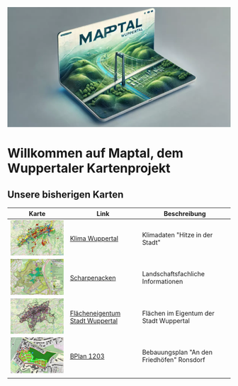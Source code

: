 ![Maptal](/docs/Maptal.webp)

# Willkommen auf Maptal, dem Wuppertaler Kartenprojekt

## Unsere bisherigen Karten

| Karte | Link |Beschreibung|
|-----|---------------|---|
|     ![Klima Wuppertal](/docs/Klima_Wuppertal.jpg)|[Klima Wuppertal](https://maptal.github.io/Klima_Wuppertal/)|Klimadaten "Hitze in der Stadt"|
|     ![Scharpenacken](/docs/Scharpenacken.jpg)|[Scharpenacken](https://maptal.github.io/Scharpenacken/)|Landschaftsfachliche Informationen|
|     ![Flächen im Eigentum der Stadt Wuppertal](/docs/Eigentum_Stadt_Wuppertal.jpg)|[Flächeneigentum Stadt Wuppertal](https://maptal.github.io/Eigentum_Stadt_Wuppertal/)|Flächen im Eigentum der Stadt Wuppertal|
|     ![BPlan 1203](/docs/1203.jpg)|[BPlan 1203](https://maptal.github.io/Bplan_1203_Ronsdorf/)|Bebauungsplan "An den Friedhöfen" Ronsdorf|
|     |               |
